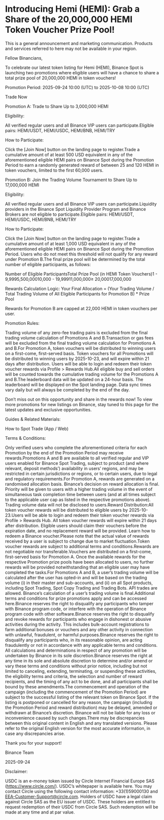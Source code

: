 # Introducing Hemi (HEMI): Grab a Share of the 20,000,000 HEMI Token Voucher Prize Pool!

This is a general announcement and marketing communication. Products and services referred to here may not be available in your region.

Fellow Binancians,

To celebrate our latest token listing for Hemi (HEMI), Binance Spot is launching two promotions where eligible users will have a chance to share a total prize pool of 20,000,000 HEMI in token vouchers! 

Promotion Period: 2025-09-24 10:00 (UTC) to 2025-10-08 10:00 (UTC)

Trade Now

Promotion A: Trade to Share Up to 3,000,000 HEMI

Eligibility: 

All verified regular users and all Binance VIP users can participate.Eligible pairs: HEMI/USDT, HEMI/USDC, HEMI/BNB, HEMI/TRY

How to Participate:

Click the [Join Now] button on the landing page to register.Trade a cumulative amount of at least 500 USD equivalent in any of the aforementioned eligible HEMI pairs on Binance Spot during the Promotion Period to earn a randomly generated reward of between 25 and 120 HEMI in token vouchers, limited to the first 60,000 users.

Promotion B: Join the Trading Volume Tournament to Share Up to 17,000,000 HEMI

Eligibility: 

All verified regular users and all Binance VIP users can participate.Liquidity providers in the Binance Spot Liquidity Provider Program and Binance Brokers are not eligible to participate.Eligible pairs: HEMI/USDT, HEMI/USDC, HEMI/BNB, HEMI/TRY

How to Participate:

Click the [Join Now] button on the landing page to register.Trade a cumulative amount of at least 1,000 USD equivalent in any of the aforementioned eligible HEMI pairs on Binance Spot during the Promotion Period. Users who do not meet this threshold will not qualify for any reward under Promotion B.The final prize pool will be determined by the total number of eligible participants, as follows:

Number of Eligible ParticipantsTotal Prize Pool (in HEMI Token Vouchers)1 - 9,9995,500,00010,000 - 19,99911,000,000≥ 20,00017,000,000

Rewards Calculation Logic: Your Final Allocation = (Your Trading Volume / Total Trading Volume of All Eligible Participants for Promotion B) * Prize Pool 

Rewards for Promotion B are capped at 22,000 HEMI in token vouchers per user.

Promotion Rules:

Trading volume of any zero-fee trading pairs is excluded from the final trading volume calculation of Promotions A and B.Transaction or gas fees will be excluded from the final trading volume calculation for Promotions A and B.For Promotion A, token vouchers will be distributed to winning users on a first-come, first-served basis. Token vouchers for all Promotions will be distributed to winning users by 2025-10-23, and will expire within 21 days after distribution. Users will be able to login and redeem their token voucher rewards via Profile > Rewards Hub.All eligible buy and sell orders will be counted towards the cumulative trading volume for the Promotions A and B.The leaderboard data will be updated on a 24-hour basis. The leaderboard will be displayed on the Spot landing page. Data sync times vary daily but will always be completed by the end of the day.

Don’t miss out on this opportunity and share in the rewards now! To view more promotions for new listings on Binance, stay tuned to this page for the latest updates and exclusive opportunities.

Guides & Related Materials:

How to Spot Trade (App / Web)

Terms & Conditions:

Only verified users who complete the aforementioned criteria for each Promotion by the end of the Promotion Period may receive rewards.Promotions A and B are available to all verified regular and VIP users enabled for Binance Spot Trading, subject to product (and where relevant, deposit methods’) availability in users’ regions, and may be restricted in certain jurisdictions or regions, or to certain users, due to legal and regulatory requirements.For Promotion A, rewards are generated on a randomised allocation basis. Binance’s decision on reward allocation is final. Priority will be given to users with a higher trading volume in the event of simultaneous task completion time between users (and at all times subject to the applicable user cap as listed in the respective promotions above). Trading volume data will not be disclosed to users.Reward Distribution:All token voucher rewards will be distributed to eligible users by 2025-10-23.Users will be able to login and redeem their token voucher rewards via Profile > Rewards Hub. All token voucher rewards will expire within 21 days after distribution. Eligible users should claim their vouchers before the expiration date, and no replacement reward will be provided. Learn how to redeem a Binance voucher.Please note that the actual value of rewards received by a user is subject to change due to market fluctuation.Token voucher rewards are subject to additional terms and conditions.Rewards are not negotiable nor transferable.Vouchers are distributed on a first-come, first-served basis for Promotion A. Once the available rewards for the respective Promotion prize pools have been allocated to users, no further rewards will be provided notwithstanding that an eligible user may have completed the tasks.For Promotions A and B, a user’s trading volume will be calculated after the user has opted-in and will be based on the trading volume (i) in their master and sub-accounts, and (ii) on all Spot products, including Spot Trading, Spot Copy Trading and Trading Bots. API trades are allowed. Binance’s calculation of a user’s trading volume is final.Additional terms and conditions for prize promotions apply and can be accessed here.Binance reserves the right to disqualify any participants who tamper with Binance program code, or interfere with the operation of Binance program code with other software.Binance reserves the right to disqualify and revoke rewards for participants who engage in dishonest or abusive activities during the activity. This includes bulk-account registrations to farm additional bonuses or vouchers and any other activity in connection with unlawful, fraudulent, or harmful purposes.Binance reserves the right to disqualify any participants who, in its reasonable opinion, are acting fraudulently or not in accordance with any applicable terms and conditions. All calculations and determinations in respect of any promotion will be undertaken by Binance in its sole discretion.Binance reserves the right at any time in its sole and absolute discretion to determine and/or amend or vary these terms and conditions without prior notice, including but not limited to canceling, extending, terminating, or suspending these activities, the eligibility terms and criteria, the selection and number of reward recipients, and the timing of any act to be done, and all participants shall be bound by these amendments.The commencement and operation of the campaign (including the commencement of the Promotion Period) are subject to the successful listing of the relevant token on Binance Spot. If the listing is postponed or cancelled for any reason, the campaign (including the Promotion Period and reward distribution) may be delayed, amended or withdrawn at Binance’s discretion. Binance will not be liable for any loss or inconvenience caused by such changes.There may be discrepancies between this original content in English and any translated versions. Please refer to the original English version for the most accurate information, in case any discrepancies arise.

Thank you for your support!

Binance Team

2025-09-24

Disclaimer:

USDC is an e-money token issued by Circle Internet Financial Europe SAS (https://www.circle.com/). USDC’s whitepaper is available here. You may contact Circle using the following contact information: +33(1)59000130 and EEA-Customer-Support@circle.com. Holders of USDC have a legal claim against Circle SAS as the EU issuer of USDC. These holders are entitled to request redemption of their USDC from Circle SAS. Such redemption will be made at any time and at par value.